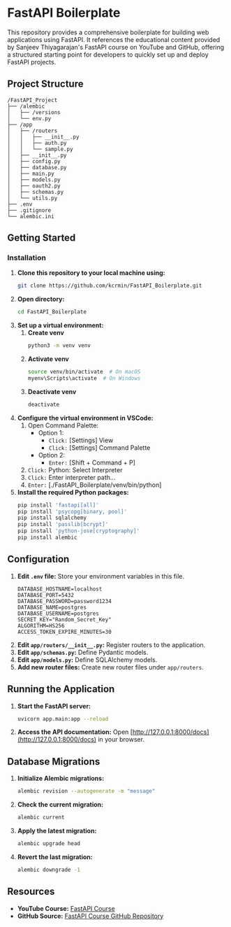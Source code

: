 # FastAPI Boilerplate
This repository provides a comprehensive boilerplate for building web applications using FastAPI. It references the educational content provided by Sanjeev Thiyagarajan's FastAPI course on YouTube and GitHub, offering a structured starting point for developers to quickly set up and deploy FastAPI projects.

## Project Structure
```
/FastAPI_Project
├── /alembic
│   ├── /versions
│   └── env.py
├── /app
│   ├── /routers
│   │   ├── __init__.py
│   │   ├── auth.py
│   │   └── sample.py
│   ├── __init__.py
│   ├── config.py
│   ├── database.py
│   ├── main.py
│   ├── models.py
│   ├── oauth2.py
│   ├── schemas.py
│   └── utils.py
├── .env
├── .gitignore
└── alembic.ini
```

## Getting Started
### Installation
1. **Clone this repository to your local machine using:**
    ```bash
    git clone https://github.com/kcrmin/FastAPI_Boilerplate.git
    ```
2. **Open directory:**
    ```bash
    cd FastAPI_Boilerplate
    ```
3. **Set up a virtual environment:**
    1. **Create venv**
        ``` bash
        python3 -m venv venv
        ```
    2. **Activate venv**
        ``` bash
        source venv/bin/activate  # On macOS
        myenv\Scripts\activate  # On Windows
        ```
    3. **Deactivate venv**
        ``` bash
        deactivate
        ```
4. **Configure the virtual environment in VSCode:**
   1. Open Command Palette:
      - Option 1:
        - ```Click:``` [Settings] View
        - ```Click:``` [Settings] Command Palette
      - Option 2:
        - ```Enter:``` [Shift + Command + P]
   2. ```Click:``` Python: Select Interpreter
   3. ```Click:``` Enter interpreter path…
   4. ```Enter:``` [./FastAPI_Boilerplate/venv/bin/python]
5. **Install the required Python packages:**
    ```bash
    pip install 'fastapi[all]'
    pip install 'psycopg[binary, pool]'
    pip install sqlalchemy
    pip install 'passlib[bcrypt]'
    pip install 'python-jose[cryptography]'
    pip install alembic
    ```

## Configuration
1. **Edit `.env` file:** Store your environment variables in this file.
    ```
    DATABASE_HOSTNAME=localhost
    DATABASE_PORT=5432
    DATABASE_PASSWORD=password1234
    DATABASE_NAME=postgres
    DATABASE_USERNAME=postgres
    SECRET_KEY="Random_Secret_Key"
    ALGORITHM=HS256
    ACCESS_TOKEN_EXPIRE_MINUTES=30
    ```
2. **Edit `app/routers/__init__.py`:** Register routers to the application.
3. **Edit `app/schemas.py`:** Define Pydantic models.
4. **Edit `app/models.py`:** Define SQLAlchemy models.
5. **Add new router files:** Create new router files under `app/routers`.

## Running the Application
1. **Start the FastAPI server:**
   ```bash
   uvicorn app.main:app --reload
   ```
2. **Access the API documentation:** Open [http://127.0.0.1:8000/docs](http://127.0.0.1:8000/docs) in your browser.

## Database Migrations
1. **Initialize Alembic migrations:**
   ```bash
   alembic revision --autogenerate -m "message"
   ```
2. **Check the current migration:**
   ```bash
   alembic current
   ```
3. **Apply the latest migration:**
   ```bash
   alembic upgrade head
   ```
4. **Revert the last migration:**
   ```bash
   alembic downgrade -1
   ```

## Resources

- **YouTube Course:** [FastAPI Course](https://www.youtube.com/watch?v=0sOvCWFmrtA)
- **GitHub Source:** [FastAPI Course GitHub Repository](https://github.com/Sanjeev-Thiyagarajan/fastapi-course)
